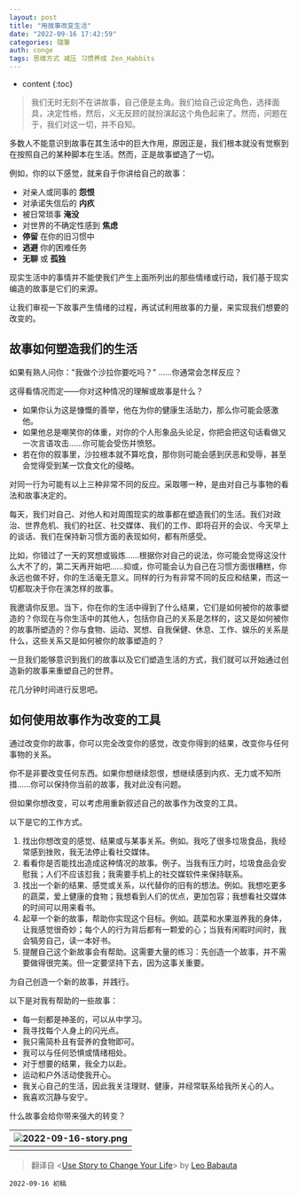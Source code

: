 ```yaml
---
layout: post
title: "用故事改变生活"
date: "2022-09-16 17:42:59"
categories: 隨筆
auth: conge
tags: 思维方式 减压 习惯养成 Zen_Habbits
---
```

* content
{:toc}

> 我们无时无刻不在讲故事，自己便是主角。我们给自己设定角色，选择面具，决定性格，然后，义无反顾的就扮演起这个角色起来了。然而，问题在于，我们对这一切，并不自知。

多数人不能意识到故事在其生活中的巨大作用，原因正是，我们根本就没有觉察到在按照自己的某种脚本在生活。然而，正是故事塑造了一切。

例如，你的以下感觉，就来自于你讲给自己的故事：

* 对亲人或同事的 __怨恨__
* 对承诺失信后的 __内疚__
* 被日常琐事 __淹没__
* 对世界的不确定性感到 __焦虑__
* __停留__ 在你的旧习惯中
* __逃避__ 你的困难任务
* __无聊__ 或 __孤独__




现实生活中的事情并不能使我们产生上面所列出的那些情绪或行动，我们基于现实编造的故事是它们的来源。

让我们审视一下故事产生情绪的过程，再试试利用故事的力量，来实现我们想要的改变的。

## 故事如何塑造我们的生活

如果有熟人问你："我做个沙拉你要吃吗？" ......你通常会怎样反应？

这得看情况而定——你对这种情况的理解或故事是什么？

* 如果你认为这是慷慨的善举，他在为你的健康生活助力，那么你可能会感激他。
* 如果他总是嘲笑你的体重，对你的个人形象品头论足，你把会把这句话看做又一次言语攻击......你可能会受伤并愤怒。
* 若在你的叙事里，沙拉根本就不算吃食，那你则可能会感到厌恶和受辱，甚至会觉得受到某一饮食文化的侵略。

对同一行为可能有以上三种非常不同的反应。采取哪一种，是由对自己与事物的看法和故事决定的。

每天，我们对自己、对他人和对周围现实的故事都在塑造我们的生活。我们对政治、世界危机、我们的社区、社交媒体、我们的工作、即将召开的会议、今天早上的谈话、我们在保持新习惯方面的表现如何，都有所感受。

比如，你错过了一天的冥想或锻炼......根据你对自己的说法，你可能会觉得这没什么大不了的，第二天再开始吧......抑或，你可能会认为自己在习惯方面很糟糕，你永远也做不好，你的生活毫无意义。同样的行为有非常不同的反应和结果，而这一切都取决于你在演怎样的故事。

我邀请你反思。当下，你在你的生活中得到了什么结果，它们是如何被你的故事塑造的？你现在与你生活中的其他人，包括你自己的关系是怎样的，这又是如何被你的故事所塑造的？你与食物、运动、冥想、自我保健、休息、工作、娱乐的关系是什么，这些关系又是如何被你的故事塑造的？

一旦我们能够意识到我们的故事以及它们塑造生活的方式，我们就可以开始通过创造新的故事来重塑自己的世界。

花几分钟时间进行反思吧。

## 如何使用故事作为改变的工具

通过改变你的故事，你可以完全改变你的感觉，改变你得到的结果，改变你与任何事物的关系。

你不是非要改变任何东西。如果你想继续怨恨，想继续感到内疚、无力或不知所措......你可以保持你当前的故事，我对此没有问题。

但如果你想改变，可以考虑用重新叙述自己的故事作为改变的工具。

以下是它的工作方式。

1. 找出你想改变的感觉、结果或与某事关系。例如。我吃了很多垃圾食品，我经常感到挫败，我无法停止看社交媒体。
2. 看看你是否能找出造成这种情况的故事。例子。当我有压力时，垃圾食品会安慰我；人们不应该怼我；我需要手机上的社交媒软件来保持联系。
3. 找出一个新的结果、感觉或关系，以代替你的旧有的想法。例如。我想吃更多的蔬菜，爱上健康的食物；我想看到人们的优点，更加包容；我想看社交媒体的时间可以用来看书。
4. 起草一个新的故事，帮助你实现这个目标。例如。蔬菜和水果滋养我的身体，让我感觉很奇妙；每个人的行为背后都有一颗爱的心；当我有闲暇时间时，我会犒劳自己，读一本好书。
5. 提醒自己这个新故事会有帮助。这需要大量的练习：先创造一个故事，并不需要做得很完美。但一定要坚持下去，因为这事关重要。

为自己创造一个新的故事，并践行。

以下是对我有帮助的一些故事：

* 每一刻都是神圣的，可以从中学习。
* 我寻找每个人身上的闪光点。
* 我只需简朴且有营养的食物即可。
* 我可以与任何恐惧或情绪相处。
* 对于想要的结果，我全力以赴。
* 运动和户外活动使我开心。
* 我关心自己的生活，因此我关注理财、健康，并经常联系给我所关心的人。
* 我喜欢沉静与安宁。

什么故事会给你带来强大的转变？


| ![2022-09-16-story.png](https://s2.loli.net/2022/09/17/YyamMUKApt6F34s.png) |
| :-------------------------------------------------------------------------: |
|      |

> 翻译自 <[Use Story to Change Your Life](https://zenhabits.net/stories/)> by [Leo Babauta](https://leobabauta.com/)

```
2022-09-16 初稿
```
